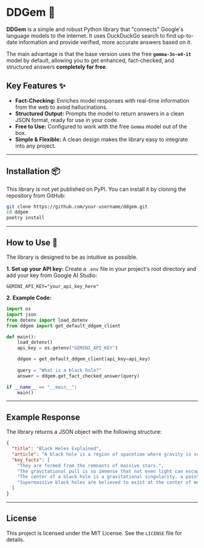 
# DDGem 💎

[](https://opensource.org/licenses/MIT)

**DDGem** is a simple and robust Python library that "connects" Google's language models to the internet. It uses DuckDuckGo search to find up-to-date information and provide verified, more accurate answers based on it.

The main advantage is that the base version uses the free **`gemma-3n-e4-it`** model by default, allowing you to get enhanced, fact-checked, and structured answers **completely for free**.

## Key Features ✨

  * **Fact-Checking:** Enriches model responses with real-time information from the web to avoid hallucinations.
  * **Structured Output:** Prompts the model to return answers in a clean JSON format, ready for use in your code.
  * **Free to Use:** Configured to work with the free `Gemma` model out of the box.
  * **Simple & Flexible:** A clean design makes the library easy to integrate into any project.

-----

## Installation 📦

This library is not yet published on PyPI. You can install it by cloning the repository from GitHub:

```bash
git clone https://github.com/your-username/ddgem.git
cd ddgem
poetry install
```

-----

## How to Use 🚀

The library is designed to be as intuitive as possible.

**1. Set up your API key:**
Create a `.env` file in your project's root directory and add your key from Google AI Studio:

```
GEMINI_API_KEY="your_api_key_here"
```

**2. Example Code:**

```python
import os
import json
from dotenv import load_dotenv
from ddgem import get_default_ddgem_client

def main():
    load_dotenv()
    api_key = os.getenv("GEMINI_API_KEY")

    ddgem = get_default_ddgem_client(api_key=api_key)
    
    query = "What is a black hole?"
    answer = ddgem.get_fact_checked_answer(query)

if __name__ == "__main__":
    main()
```

-----

## Example Response

The library returns a JSON object with the following structure:

```json
{
  "title": "Black Holes Explained",
  "article": "A black hole is a region of spacetime where gravity is so strong that nothing, not even light, can escape from it. It is formed when a massive star collapses at the end of its life cycle. The boundary of a black hole is called the event horizon, which marks the point of no return.",
  "key_facts": [
    "They are formed from the remnants of massive stars.",
    "The gravitational pull is so immense that not even light can escape.",
    "The center of a black hole is a gravitational singularity, a point of infinite density.",
    "Supermassive black holes are believed to exist at the center of most large galaxies, including our own."
  ]
}
```

-----

## License

This project is licensed under the MIT License. See the `LICENSE` file for details.
